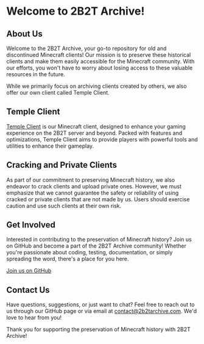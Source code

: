 # Welcome to 2B2T Archive!

## About Us
Welcome to the 2B2T Archive, your go-to repository for old and discontinued Minecraft clients! Our mission is to preserve these historical clients and make them easily accessible for the Minecraft community. With our efforts, you won't have to worry about losing access to these valuable resources in the future.

While we primarily focus on archiving clients created by others, we also offer our own client called Temple Client.

## Temple Client
[Temple Client](https://templecheats.xyz) is our Minecraft client, designed to enhance your gaming experience on the 2B2T server and beyond. Packed with features and optimizations, Temple Client aims to provide players with powerful tools and utilities to enhance their gameplay.

## Cracking and Private Clients
As part of our commitment to preserving Minecraft history, we also endeavor to crack clients and upload private ones. However, we must emphasize that we cannot guarantee the safety or reliability of using cracked or private clients that are not made by us. Users should exercise caution and use such clients at their own risk.

## Get Involved
Interested in contributing to the preservation of Minecraft history? Join us on GitHub and become a part of the 2B2T Archive community! Whether you're passionate about coding, testing, documentation, or simply spreading the word, there's a place for you here.

[Join us on GitHub](https://github.com/2B2TArchive)

## Contact Us
Have questions, suggestions, or just want to chat? Feel free to reach out to us through our GitHub page or via email at [contact@2b2tarchive.com](mailto:contact@templeenterprise.com). We'd love to hear from you!

Thank you for supporting the preservation of Minecraft history with 2B2T Archive!
